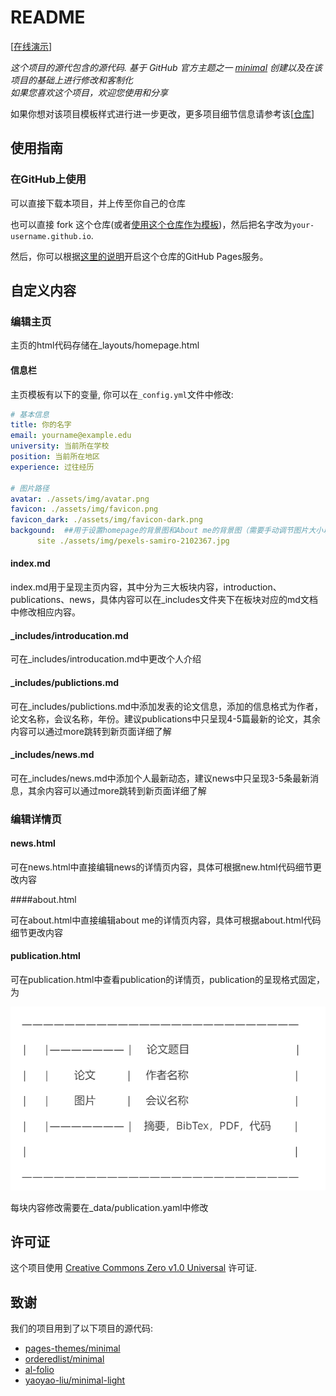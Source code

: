 # README
\[[在线演示](https://yu-xinda.github.io/)\] 

*这个项目的源代包含的源代码. 基于 GitHub 官方主题之一 [minimal](https://github.com/orderedlist/minimal) 创建以及在该项目的基础上进行修改和客制化*
<br>
*如果您喜欢这个项目，欢迎您使用和分享*

如果你想对该项目模板样式进行进一步更改，更多项目细节信息请参考该\[[仓库](https://github.com/yaoyao-liu/minimal-light)\]

## 使用指南
### 在GitHub上使用

可以直接下载本项目，并上传至你自己的仓库

也可以直接 fork 这个仓库(或者[使用这个仓库作为模板](https://docs.github.com/cn/github/creating-cloning-and-archiving-repositories/creating-a-repository-from-a-template))，然后把名字改为`your-username.github.io`.

然后，你可以根据[这里的说明](https://docs.github.com/cn/pages/getting-started-with-github-pages/creating-a-github-pages-site#creating-your-site)开启这个仓库的GitHub Pages服务。


## 自定义内容

### 编辑主页

主页的html代码存储在_layouts/homepage.html

#### 信息栏

主页模板有以下的变量, 你可以在`_config.yml`文件中修改:

```yaml
# 基本信息
title: 你的名字
email: yourname@example.edu
university: 当前所在学校
position: 当前所在地区
experience: 过往经历

# 图片路径
avatar: ./assets/img/avatar.png
favicon: ./assets/img/favicon.png
favicon_dark: ./assets/img/favicon-dark.png
backgound:  ##用于设置homepage的背景图和About me的背景图（需要手动调节图片大小以适配内容），也可以使用纯色背景（无需调节）。
      site ./assets/img/pexels-samiro-2102367.jpg

```

#### index.md

index.md用于呈现主页内容，其中分为三大板块内容，introduction、publications、news，具体内容可以在_includes文件夹下在板块对应的md文档中修改相应内容。

#### _includes/introducation.md

可在_includes/introducation.md中更改个人介绍

#### _includes/publictions.md

可在_includes/publictions.md中添加发表的论文信息，添加的信息格式为作者，论文名称，会议名称，年份。建议publications中只呈现4-5篇最新的论文，其余内容可以通过more跳转到新页面详细了解

#### _includes/news.md

可在_includes/news.md中添加个人最新动态，建议news中只呈现3-5条最新消息，其余内容可以通过more跳转到新页面详细了解

### 编辑详情页

#### news.html

可在news.html中直接编辑news的详情页内容，具体可根据new.html代码细节更改内容

####about.html

可在about.html中直接编辑about me的详情页内容，具体可根据about.html代码细节更改内容

#### publication.html

可在publication.html中查看publication的详情页，publication的呈现格式固定，为


![1747276258416](./assets/img/README_publication.png)

每块内容修改需要在_data/publication.yaml中修改

## 许可证

这个项目使用 [Creative Commons Zero v1.0 Universal](https://github.com/yaoyao-liu/minimal-light/blob/master/LICENSE) 许可证.

## 致谢

我们的项目用到了以下项目的源代码:

* [pages-themes/minimal](https://github.com/pages-themes/minimal)
* [orderedlist/minimal](https://github.com/orderedlist/minimal)
* [al-folio](https://github.com/alshedivat/al-folio)
* [yaoyao-liu/minimal-light](https://github.com/yaoyao-liu/minimal-light)
